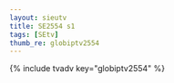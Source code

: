 ```yaml
--- 
layout: sieutv
title: SE2554 s1
tags: [SEtv]
thumb_re: globiptv2554
---
```

{% include tvadv key="globiptv2554" %} 
